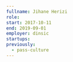 ```yaml
---
fullname: Jihane Herizi
role: 
start: 2017-10-11
end: 2019-09-01
employer: dinsic
startups:
previously:
  - pass-culture
---
```

